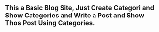 <h2>This a Basic Blog Site, Just Create Categori and Show Categories and Write a Post and Show Thos Post Using Categories.</h2>
